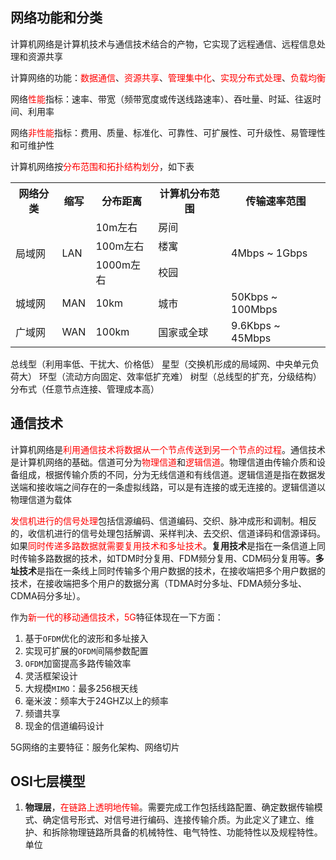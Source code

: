 
## 网络功能和分类

计算机网络是计算机技术与通信技术结合的产物，它实现了远程通信、远程信息处理和资源共享

计算网络的功能：<font color='red'>数据通信</font>、<font color='red'>资源共享</font>、<font color='red'>管理集中化</font>、<font color='red'>实现分布式处理</font>、<font color='red'>负载均衡</font>

网络<font color='red'>性能</font>指标：速率、带宽（频带宽度或传送线路速率）、吞吐量、时延、往返时间、利用率

网络<font color='red'>非性能</font>指标：费用、质量、标准化、可靠性、可扩展性、可升级性、易管理性和可维护性

计算机网络按<font color='red'>分布范围和拓扑结构划分</font>，如下表

<table>
    <tr>
        <th>网络分类</th>
        <th>缩写</th>
        <th>分布距离</th>
        <th>计算机分布范围</th>
        <th>传输速率范围</th>
    </tr>
    <tr>
        <td rowspan="3">局域网</td>
        <td rowspan="3">LAN</td>
        <td>10m左右</td>
        <td>房间</td>
        <td rowspan="3">4Mbps ~ 1Gbps</td>
    </tr>
    <tr>
        <td>100m左右</td>
        <td>楼寓</td>
    </tr>
    <tr>
        <td>1000m左右</td>
        <td>校园</td>
    </tr>
    <tr>
        <td>城域网</td>
        <td>MAN</td>
        <td>10km</td>
        <td>城市</td>
        <td>50Kbps ~ 100Mbps</td>
    </tr>
    <tr>
        <td>广域网</td>
        <td>WAN</td>
        <td>100km</td>
        <td>国家或全球</td>
        <td>9.6Kbps ~ 45Mbps</td>
    </tr>
</table>


总线型（利用率低、干扰大、价格低）
星型（交换机形成的局域网、中央单元负荷大）
环型（流动方向固定、效率低扩充难）
树型（总线型的扩充，分级结构）
分布式（任意节点连接、管理成本高）

## 通信技术

计算机网络是<font color='red'>利用通信技术将数据从一个节点传送到另一个节点的过程</font>。通信技术是计算机网络的基础。信道可分为<font color='red'>物理信道</font>和<font color='red'>逻辑信道</font>。物理信道由传输介质和设备组成，根据传输介质的不同，分为无线信道和有线信道。逻辑信道是指在数据发送端和接收端之间存在的一条虚拟线路，可以是有连接的或无连接的。逻辑信道以物理信道为载体

<font color='red'>发信机进行的信号处理</font>包括信源编码、信道编码、交织、脉冲成形和调制。相反的，收信机进行的信号处理包括解调、采样判决、去交织、信道译码和信源译码。
如果<font color='red'>同时传递多路数据就需要复用技术和多址技术</font>。**复用技术**是指在一条信道上同时传输多路数据的技术，如TDM时分复用、FDM频分复用、CDM码分复用等。**多址技术**是指在一条线上同时传输多个用户数据的技术，在接收端把多个用户数据的技术，在接收端把多个用户的数据分离（TDMA时分多址、FDMA频分多址、CDMA码分多址）。

作为<font color='red'>新一代的移动通信技术，5G</font>特征体现在一下方面：
1. 基于`OFDM`优化的波形和多址接入
2. 实现可扩展的`OFDM`间隔参数配置
3. `OFDM`加窗提高多路传输效率
4. 灵活框架设计
5. 大规模`MIMO`：最多256根天线
6. 毫米波：频率大于24GHZ以上的频率
7. 频谱共享
8. 现金的信道编码设计

5G网络的主要特征：服务化架构、网络切片


## OSI七层模型

1. **物理层**，<font color='red'>在链路上透明地传输</font>。需要完成工作包括线路配置、确定数据传输模式、确定信号形式、对信号进行编码、连接传输介质。为此定义了建立、维护、和拆除物理链路所具备的机械特性、电气特性、功能特性以及规程特性。单位